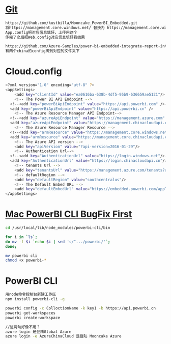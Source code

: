 # [Git](https://docs.azure.cn/zh-cn/articles/azure-operations-guide/power-bi-embedded/aog-power-bi-embedded-sample-configuration-steps)
```sh
https://github.com/kustbilla/Mooncake_PowerBI_Embedded.git
将https://management.core.windows.net/ 替换为 https://management.core.windows.net/  
App.config把对应信息填好，上传用这个
传完了之后把Web.config对应信息填好看结果

https://github.com/Azure-Samples/power-bi-embedded-integrate-report-into-web-app.git
有两个china的config拷到对应的文件夹下

```

# Cloud.config
```sh
<?xml version="1.0" encoding="utf-8" ?>
<appSettings>
	<add key="clientId" value="ea0616ba-638b-4df5-95b9-636659ae5121"/>
	<!-- The Power BI API Endpoint -->
  <!--<add key="powerBiApiEndpoint" value="https://api.powerbi.com" />-->
  <add key="powerBiApiEndpoint" value="https://api.powerbi.cn" />
	<!-- The Azure Resource Manager API Endpoint-->
  <!--<add key="azureApiEndpoint" value="https://management.azure.com" />-->
  <add key="azureApiEndpoint" value="https://management.chinacloudapi.cn" />
	<!-- The Azure Resource Manager Resource -->
  <!--<add key="armResource" value="https://management.core.windows.net/"/>-->
  <add key="armResource" value="https://management.core.chinacloudapi.cn"/>
	<!-- The Azure API version -->
	<add key="apiVersion" value="?api-version=2016-01-29"/>
	<!-- Authentication Url-->
  <!--<add key="AuthenticationUrl" value="https://login.windows.net"/>-->
  <add key="AuthenticationUrl" value="https://login.chinacloudapi.cn"/>
	<!-- tenants Url -->
	<add key="tenantsUrl" value="https://management.azure.com/tenants?api-version=2016-01-29" />
	<!-- defaultRegion -->
	<add key="defaultRegion" value="southcentralus"/>
	<!-- The Default Embed URL -->
	<add key="defaultEmbedUrl" value="https://embedded.powerbi.com/appTokenReportEmbed" />
</appSettings>
```
# [Mac PowerBI CLI BugFix First](https://docs.azure.cn/zh-cn/articles/azure-operations-guide/power-bi-embedded/aog-power-bi-embedded-cli-cannot-be-used-in-mac-os)
```sh
cd /usr/local/lib/node_modules/powerbi-cli/bin

for i in `ls`; 
do mv -f $i `echo $i | sed 's/^.../powerbi/'`; 
done;

mv powerbi cli
chmod +x powerbi-*
```
# PowerBI CLI
```sh
用node命令控制台新建工作区
npm install powerbi-cli -g

powerbi config -c ColloctionName -k key1 -b https://api.powerbi.cn
powerbi get-workspaces
powerbi create-workspace

//这两句好像不用？
azure login 是登陆Global Azure
azure login -e AzureChinaCloud 是登陆 Mooncake Azure 
```